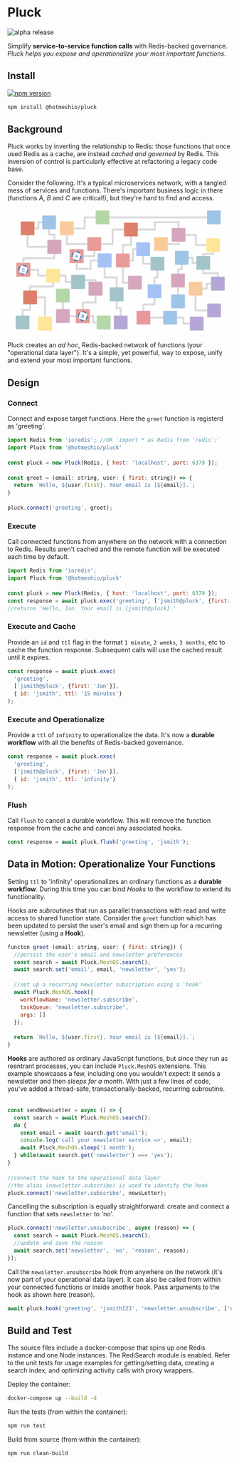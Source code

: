 # Pluck
![alpha release](https://img.shields.io/badge/release-alpha-yellow)

Simplify **service-to-service function calls** with Redis-backed governance. *Pluck helps you expose and operationalize your most important functions.*


## Install
[![npm version](https://badge.fury.io/js/%40hotmeshio%2Fpluck.svg)](https://badge.fury.io/js/%40hotmeshio%2Fpluck)

```sh
npm install @hotmeshio/pluck
```

## Background
Pluck works by inverting the relationship to Redis: those functions that once used Redis as a cache, are instead *cached and governed* by Redis. This inversion of control is particularly effective at refactoring a legacy code base.

Consider the following. It's a typical microservices network, with a tangled mess of services and functions. There's important business logic in there (functions *A*, *B* and *C* are critical!), but they're hard to find and access.

<img src="./img/operational_data_layer.gif" alt="A Tangled Microservices Network with 3 functions buried within" style="max-width:100%;width:600px;">

Pluck creates an *ad hoc*, Redis-backed network of functions (your "operational data layer"). It's a simple, yet powerful, way to expose, unify and extend your most important functions.

## Design
### Connect
Connect and expose target functions. Here the `greet` function is registerd as 'greeting'.

```javascript
import Redis from 'ioredis'; //OR `import * as Redis from 'redis';`
import Pluck from '@hotmeshio/pluck'

const pluck = new Pluck(Redis, { host: 'localhost', port: 6379 });

const greet = (email: string, user: { first: string}) => {
  return `Hello, ${user.first}. Your email is [${email}].`;
}

pluck.connect('greeting', greet);
```

### Execute
Call connected functions from anywhere on the network with a connection to Redis. Results aren't cached and the remote function will be executed each time by default.

```javascript
import Redis from 'ioredis';
import Pluck from '@hotmeshio/pluck'

const pluck = new Pluck(Redis, { host: 'localhost', port: 6379 });
const response = await pluck.exec('greeting', ['jsmith@pluck', {first: 'Jan'}]);
//returns 'Hello, Jan. Your email is [jsmith@pluck].'
```

### Execute and Cache
Provide an `id` and `ttl` flag in the format `1 minute`, `2 weeks`, `3 months`, etc to cache the function response. Subsequent calls will use the cached result until it expires.

```javascript
const response = await pluck.exec(
  'greeting',
  ['jsmith@pluck', {first: 'Jan'}],
  { id: 'jsmith', ttl: '15 minutes'}
);
```

### Execute and Operationalize
Provide a `ttl` of `infinity` to operationalize the data. It's now a **durable workflow** with all the benefits of Redis-backed governance.

```javascript
const response = await pluck.exec(
  'greeting',
  ['jsmith@pluck', {first: 'Jan'}],
  { id: 'jsmith', ttl: 'infinity'}
);
```

### Flush
Call `flush` to cancel a durable workflow. This will remove the function response from the cache and cancel any associated hooks.

```javascript
const response = await pluck.flush('greeting', 'jsmith');
```

## Data in Motion: Operationalize Your Functions
Setting `ttl` to 'infinity' operationalizes an ordinary functions as a **durable workflow**. During this time you can bind *Hooks* to the workflow to extend its functionality.

Hooks are *subroutines* that run as parallel transactions with read and write access to shared function state. Consider the `greet` function which has been updated to persist the user's email and sign them up for a recurring newsletter (using a **Hook**).

```javascript
functon greet (email: string, user: { first: string}) {
  //persist the user's email and newsletter preferences
  const search = await Pluck.MeshOS.search();
  await search.set('email', email, 'newsletter', 'yes');

  //set up a recurring newsletter subscription using a 'hook'
  await Pluck.MeshOS.hook({
    workflowName: 'newsletter.subscribe',
    taskQueue: 'newsletter.subscribe',
    args: []
  });

  return `Hello, ${user.first}. Your email is [${email}].`;
}
```

**Hooks** are authored as ordinary JavaScript functions, but since they run as reentrant processes, you can include `Pluck.MeshOS` extensions. This example showcases a few, including one you wouldn't expect: it sends a newsletter and then *sleeps for a month*. With just a few lines of code, you've added a thread-safe, transactionally-backed, recurring subroutine.

```javascript

const sendNewsLetter = async () => {
  const search = await Pluck.MeshOS.search();
  do {
    const email = await search.get('email');
    console.log('call your newsletter service =>', email);
    await Pluck.MeshOS.sleep('1 month');
  } while(await search.get('newsletter') === 'yes');
}

//connect the hook to the operational data layer
//the alias (newsletter.subscribe) is used to identify the hook
pluck.connect('newsletter.subscribe', newsLetter);
```

Cancelling the subscription is equally straightforward: create and connect a function that sets `newsletter` to 'no'.

```javascript
pluck.connect('newsletter.unsubscribe', async (reason) => {
  const search = await Pluck.MeshOS.search();
  //update and save the reason
  await search.set('newsletter', 'no', 'reason', reason);
});
```

Call the `newsletter.unsubscribe` hook from anywhere on the network (it's now part of your operational data layer). It can also be called from within your connected functions or inside another hook. Pass arguments to the hook as shown here (reason).


```javascript
await pluck.hook('greeting', 'jsmith123', 'newsletter.unsubscribe', ['user-requested-reason']);
```

## Build and Test
The source files include a docker-compose that spins up one Redis instance and one Node instances. The RediSearch module is enabled. Refer to the unit tests for usage examples for getting/setting data, creating a search index, and optimizing activity calls with proxy wrappers.

Deploy the container:

```bash
docker-compose up --build -d
```

Run the tests (from within the container):

```bash
npm run test
```

Build from source (from within the container):

```bash
npm run clean-build
```
